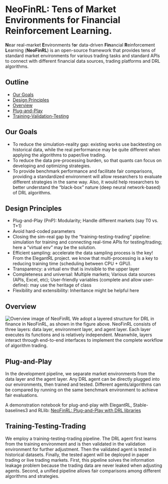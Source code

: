 # NeoFinRL: Tens of Market Environments for Financial Reinforcement Learning. 

**N**ear real-market **E**nvironments f**o**r data-driven **Fin**ancial **R**einforcement **L**earning (**NeoFinRL**) is an open-source framework that provides tens of standard market environments for various trading tasks and standard APIs to connect with different financial data sources, trading platforms and DRL algorithms.

## Outline
- [Our Goals](#our-goals)
- [Design Principles](#design-principles)
- [Overview](#overview)
- [Plug-and-Play](#plug-and-play)
- [Training-Validation-Testing](#training-validation-testing)

## Our Goals
+ To reduce the simulation-reality gap: existing works use backtesting on historical data, while the real performance may be quite different when applying the algorithms to paper/live trading.
+ To reduce the data pre-processing burden, so that quants can focus on developing and optimizing strategies.
+ To provide benchmark performance and facilitate fair comparisons, providing a standardized environment will allow researchers to evaluate different strategies in the same way. Also, it would help researchers to better understand the “black-box” nature (deep neural network-based) of DRL algorithms.

## Design Principles
+ Plug-and-Play (PnP): Modularity; Handle different markets (say T0 vs. T+1)
+ Avoid hard-coded parameters
+ Closing the sim-real gap by the “training-testing-trading” pipeline: simulation for training and connecting real-time APIs for testing/trading;  here a “virtual env” may be the solution.
+ Efficient sampling: accelerate the data sampling process is the key!  From the ElegantRL project. we know that multi-processing is a key to reducing training time (scheduling between CPU + GPU).
+ Transparency: a virtual env that is invisible to the upper layer
+ Completeness and universal:
  Multiple markets; Various data sources (APIs, Excel, etc); User-friendly variables (complete and allow user-define): may use the heritage of class
+ Flexibility and extensibility: Inheritance might be helpful here

## Overview 
![Overview image of NeoFinRL](https://github.com/AI4Finance-Foundation/NeoFinRL/blob/main/figs/neofinrl_overview.png)
We adopt a layered structure for DRL in finance in NeoFinRL, as shown in the figure above. NeoFinRL consists of three layers: data layer, environment layer, and agent layer. Each layer executes its functions and is relatively independent. Meanwhile, layers interact through end-to-end interfaces to implement the complete workflow of algorithm trading.

## Plug-and-Play
In the development pipeline, we separate market environments from the data layer and the agent layer. Any DRL agent can be directly plugged into our environments, then trained and tested. Different agents/algorithms can be compared by running on the same benchmark environment to achieve fair evaluations. 

A demonstration notebook for plug-and-play with ElegantRL, Stable-baselines3 and RLlib: [NeoFinRL: Plug-and-Play with DRL libraries](https://colab.research.google.com/drive/1zd10aPKT7fE9lr3G2hozT-SeRRYRU2rg?usp=sharing)

## Training-Testing-Trading
We employ a training-testing-trading pipeline. The DRL agent first learns from the training environment and is then validated in the validation environment for further adjustment. Then the validated agent is tested in historical datasets. Finally, the tested agent will be deployed in paper trading or live trading markets. First, this pipeline solves the information leakage problem because the trading data are never leaked when adjusting agents. Second, a unified pipeline allows fair comparisons among different algorithms and strategies. 
